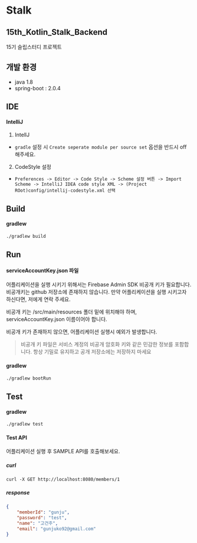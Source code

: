 # Stalk

## 15th_Kotlin_Stalk_Backend
15기 슬립스터디 프로젝트

## 개발 환경
- java 1.8
- spring-boot : 2.0.4

## IDE

#### IntelliJ
1. IntellJ
  * `gradle` 설정 시 `Create seperate module per source set` 옵션을 반드시 off 해주세요. 
2. CodeStyle 설정
  * `Preferences -> Editor -> Code Style -> Scheme 설정 버튼 -> Import Scheme -> IntelliJ IDEA code style XML -> (Project ROot)config/intellij-codestyle.xml 선택`
  
## Build

#### gradlew
```bash
./gradlew build
```

## Run

#### serviceAccountKey.json 파일

어플리케이션을 실행 시키기 위해서는 Firebase Admin SDK 비공개 키가 필요합니다. 비공개키는 github 저장소에 존재하지 않습니다.
만약 어플리케이션을 실행 시키고자 하신다면, 저에게 연락 주세요.

비공개 키는 /src/main/resources 폴더 밑에 위치해야 하며, serviceAccountKey.json 이름이어야 합니다.

비공개 키가 존재하지 않으면, 어플리케이션 실행시 예외가 발생합니다.

> 비공개 키 파일은 서비스 계정의 비공개 암호화 키와 같은 민감한 정보를 포함합니다. 항상 기밀로 유지하고 공개 저장소에는 저장하지 마세요

#### gradlew
```bash
./gradlew bootRun 
```

## Test

#### gradlew
```bash
./gradlew test 
```

#### Test API

어플리케이션 실행 후 SAMPLE API를 호출해보세요.

##### curl

``` 
curl -X GET http://localhost:8080/members/1
```

##### response

```json
{
    "memberId": "gunju",
    "password": "test",
    "name": "고건주",
    "email": "gunjuko92@gmail.com"
}
```